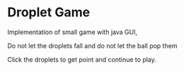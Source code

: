# Droplet Game

Implementation of small game with java GUI,

Do not let the droplets fall and do not let the ball pop them

Click the droplets to get point and continue to play.
